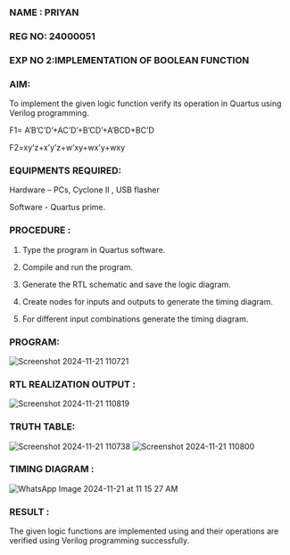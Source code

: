 ### NAME : PRIYAN
### REG NO: 24000051
### EXP NO 2:IMPLEMENTATION OF BOOLEAN FUNCTION 
### AIM:

To implement the given logic function verify its operation in Quartus using Verilog programming.

F1= A’B’C’D’+AC’D’+B’CD’+A’BCD+BC’D 

F2=xy’z+x’y’z+w’xy+wx’y+wxy

### EQUIPMENTS REQUIRED:

Hardware – PCs, Cyclone II , USB flasher

Software - Quartus prime.


### PROCEDURE :

1.	Type the program in Quartus software.

2.	Compile and run the program.

3.	Generate the RTL schematic and save the logic diagram.

4.	Create nodes for inputs and outputs to generate the timing diagram.

5.	For different input combinations generate the timing diagram.


### PROGRAM:
![Screenshot 2024-11-21 110721](https://github.com/user-attachments/assets/da472f42-ce8f-4fab-9da8-5faba497d75c)


### RTL REALIZATION OUTPUT :
![Screenshot 2024-11-21 110819](https://github.com/user-attachments/assets/03d8fceb-33fe-4dea-b9ac-ad783523c861)

### TRUTH TABLE:
![Screenshot 2024-11-21 110738](https://github.com/user-attachments/assets/ea4ea7f8-e497-49d0-affb-e821bfe0b076)
![Screenshot 2024-11-21 110800](https://github.com/user-attachments/assets/53e81440-6174-4f7b-9ed2-e57db04c148f)

### TIMING DIAGRAM :
![WhatsApp Image 2024-11-21 at 11 15 27 AM](https://github.com/user-attachments/assets/8287fb87-783e-4065-85ad-8d679f8071c7)

### RESULT :
The given logic functions are implemented using and their operations are verified using
Verilog programming successfully.


